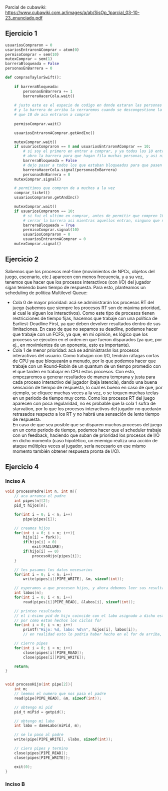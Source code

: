 Parcial de cubawiki: https://www.cubawiki.com.ar/images/a/ab/SisOp_1parcial_03-10-23_enunciado.pdf

## Ejercicio 1

```python
usuariosCompraron = 0
usariosEntraronAComprar = atom(0)
permisoComprar = sem(10)
mutexComprar = sem(1)
barreraBloqueada = False
personasEnBarrera = 0

def comprasTaylorSwift():
	
	if barreraBloqueada:
		personasEnBarrera += 1
		barreraHacerCola.wait()
	
	# justo este es el espacio de codigo en donde estaran las personas esperando a comprar,
	# y la barrera de arriba la cerraremos cuando se descongestione la fila asi ninguno se cola hasta
	# que 10 de aca entraron a comprar
	
	permisoComprar.wait()

	usuariosEntraronAComprar.getAndInc()

	mutexComprar.wait()
	if usuariosCompraron == 0 and usuariosEntraronAComprar == 10:
		# si soy el primero en entrar a comprar, y ya todos los 10 entraron a esta seccion
		# abro la barrera para que hagan fila muchas personas, y asi ninguno llegó a colarse
		barreraBloqueada = False
		# dejo pasar a todos los que estaban bloqueados para que pasen a la cola de compra
		barreraHacerCola.signal(personasEnBarrera)
		personasEnBarrera = 0
	mutexComprar.signal()	

	# permitimos que compren de a muchos a la vez
	comprar_ticket()
	usuariosCompraron.getAndInc()

	mutexComprar.wait()
	if usuariosCompraron == 10:
		# si fui el ultimo en comprar, antes de permitir que compren 10 mas de la fila, debo
		# cerrar la barrera asi mientras aquellos entran, ninguno que no estaba en la fila se puede colar
		barreraBloqueada = True
		permisoComprar.signal(10)
		usuariosCompraron = 0
		usuariosEntraronAComprar = 0
	mutexComprar.signal()
```

## Ejercicio 2

Sabemos que los procesos real-time (movimientos de NPCs, objetos del juego, escenario, etc.) aparecen con menos frecuencia, y a su vez, tenemos que hacer que los procesos interactivos (con I/O) del jugador sigan teniendo buen tiempo de respuesta. Para esto, planteamos un scheduling de política Multilevel Queue:
- Cola 0 de mayor prioridad: acá se administrarán los procesos RT del juego (sabemos que siempre los procesos RT son de máxima prioridad, al cual le siguen los interactivos). Como este tipo de procesos tienen restricciones de tiempo fijas, hacemos que trabaje con una política de Earliest-Deadline First, ya que deben devolver resultados dentro de sus limitaciones. En caso de que no sepamos su deadline, podemos hacer que trabaje con un FCFS, ya que, en mi opinión, es lógico que los procesos se ejecuten en el orden en que fueron disparados (ya que, por ej., en movimientos de un oponente, esto es importante).
- Cola 1 de menor prioridad: acá se administrarán los procesos interactivos del usuario. Como trabajan con I/O, tendrán ráfagas cortas de CPU ya que bloquearán a menudo, por lo que podemos hacer que trabaje con un Round-Robin de un quantum de un tiempo promedio con el que tarden en trabajar en CPU estos procesos. Con esto, empezaremos a generar resultados de manera temprana y justa para cada proceso interactivo del jugador (baja latencia), dando una buena sensación de tiempo de respuesta, lo cual es bueno en caso de que, por ejemplo, se cliquee muchas veces a la vez, o se toquen muchas teclas en un periodo de tiempo muy corto.
Como los procesos RT del juego aparecen con poca regularidad, no es probable que la cola 1 sufra de starvation, por lo que los procesos interactivos del jugador no quedarán retrasados respecto a los RT y no habrá una sensación de lento tiempo de respuesta.  
En caso de que sea posible que se disparen muchos procesos del juego en un corto periodo de tiempo, podemos hacer que el scheduler trabaje con un feedback, haciendo que suban de prioridad los procesos de I/O en dicho momento (caso hipotético, un enemigo realiza una acción de ataque múltiples veces al jugador, sería necesario en ese mismo momento también obtener respuesta pronta de I/O).

## Ejercicio 4

### Inciso A

```c
void procesoPadre(int n, int m){
	// aca arranca el padre
	int pipes[n][2];
	pid_t hijos[n];

	for(int i = 0; i < n; i++)
		pipe(pipes[i]);

	// creamos hijos
	for(int i = 0; i < n; i++){
		hijo[i] = fork();
		if(hijo[i] < 0)
			exit(FAILURE);
		if(hijo[i] == 0)
			procesoHijo(pipes[i]);
	}

	// les pasamos los datos necesarios
	for(int i = 0; i < n; i++)
		write(pipes[i][PIPE_WRITE], &m, sizeof(int));

	// esperamos a que procesen hijos, y ahora debemos leer sus resultados
	int labos[n];
	for(int i = 0; i < n; i++)
		read(pipes[i][PIPE_READ], &labos[i], sizeof(int));

	// printeo resultados
	// el i-ésimo pid de hijo coincide con el labo asignado a dicho estudiante hijo,
	// por como estan hechos los ciclos for
	for(int i = 0; i < n; i++)
		printf("Hijo: %d, labo: %d\n", hijos[i], labos[i]);
		// en realidad esto lo podria haber hecho en el for de arriba, pero asi queda mas modularizado xd

	// cierro pipes
	for(int i = 0; i < n; i++)
		close(pipes[i][PIPE_READ]);
		close(pipes[i][PIPE_WRITE]);

	return;
}


void procesoHijo(int pipe[2]){
	int m;
	// leemos el numero que nos pasa el padre
	read(pipe[PIPE_READ], &m, sizeof(int));

	// obtengo mi pid
	pid_t miPid = getpid();

	// obtengo mi labo
	int labo = dameLabo(miPid, m);

	// se lo paso al padre
	write(pipe[PIPE_WRITE], &labo, sizeof(int));

	// ciero pipes y termino
	close(pipes[PIPE_READ]);
	close(pipes[PIPE_WRITE]);

	exit(0);
}
```

### Inciso B

